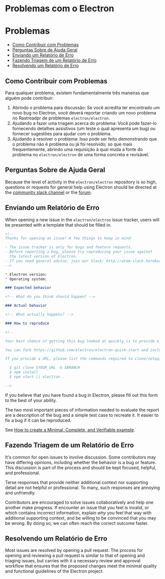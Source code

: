 # Problemas com o Electron

# Problemas

* [Como Contribuir com Problemas](#how-to-contribute-in-issues)
* [Perguntas Sobre de Ajuda Geral](#asking-for-general-help)
* [Enviando um Relatório de Erro](#submitting-a-bug-report)
* [Fazendo Triagem de um Relatório de Erro](#triaging-a-bug-report)
* [Resolvendo um Relatório de Erro](#resolving-a-bug-report)

## Como Contribuir com Problemas

Para qualquer problema, existem fundamentalmente três maneiras que alguém pode contribuir:

1. Abrindo o problema para discussão: Se você acredita ter encontrado um novo bug no Electron, você deverá reportar criando um novo problema no Rastreadpr de problemas `electron/electron`.
2. Ajudando a fazer uma triagem acerca do problema: Você pode fazer-lo fornecendo detalhes assistivos (um teste o qual apresenta um bug) ou fornecer sugestões para ajudar com o problema.
3. Ajudando à resolver o problema: Isso pode ser feito demonstrando que o problema não é problema ou já foi resolvido; so que mais frequentemente, abrindo uma requisição à qual muda a fonte do problema no `electron/electron` de uma forma concreta e revisável.

## Perguntas Sobre de Ajuda Geral

Because the level of activity in the `electron/electron` repository is so high, questions or requests for general help using Electron should be directed at the [community slack channel](https://atomio.slack.com) or the [forum](https://discuss.atom.io/c/electron).

## Enviando um Relatório de Erro

When opening a new issue in the `electron/electron` issue tracker, users will be presented with a template that should be filled in.

```markdown
<!--
Thanks for opening an issue! A few things to keep in mind:

- The issue tracker is only for bugs and feature requests.
- Before reporting a bug, please try reproducing your issue against
  the latest version of Electron.
- If you need general advice, join our Slack: http://atom-slack.herokuapp.com
-->

* Electron version:
* Operating system:

### Expected behavior

<!-- What do you think should happen? -->

### Actual behavior

<!-- What actually happens? -->

### How to reproduce

<!--

Your best chance of getting this bug looked at quickly is to provide a REPOSITORY that can be cloned and run.

You can fork https://github.com/electron/electron-quick-start and include a link to the branch with your changes.

If you provide a URL, please list the commands required to clone/setup/run your repo e.g.

  $ git clone $YOUR_URL -b $BRANCH
  $ npm install
  $ npm start || electron .

-->
```

If you believe that you have found a bug in Electron, please fill out this form to the best of your ability.

The two most important pieces of information needed to evaluate the report are a description of the bug and a simple test case to recreate it. It easier to fix a bug if it can be reproduced.

See [How to create a Minimal, Complete, and Verifiable example](https://stackoverflow.com/help/mcve).

## Fazendo Triagem de um Relatório de Erro

It's common for open issues to involve discussion. Some contributors may have differing opinions, including whether the behavior is a bug or feature. This discussion is part of the process and should be kept focused, helpful, and professional.

Terse responses that provide neither additional context nor supporting detail are not helpful or professional. To many, such responses are annoying and unfriendly.

Contributors are encouraged to solve issues collaboratively and help one another make progress. If encounter an issue that you feel is invalid, or which contains incorrect information, explain *why* you feel that way with additional supporting context, and be willing to be convinced that you may be wrong. By doing so, we can often reach the correct outcome faster.

## Resolvendo um Relatório de Erro

Most issues are resolved by opening a pull request. The process for opening and reviewing a pull request is similar to that of opening and triaging issues, but carries with it a necessary review and approval workflow that ensures that the proposed changes meet the minimal quality and functional guidelines of the Electron project.